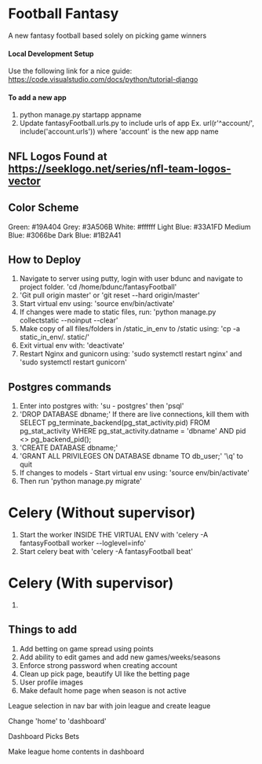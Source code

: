 # Football Fantasy
A new fantasy football based solely on picking game winners

#### Local Development Setup
  Use the following link for a nice guide: https://code.visualstudio.com/docs/python/tutorial-django

#### To add a new app
1. python manage.py startapp appname
2. Update fantasyFootball.urls.py to include urls of app
    Ex. url(r'^account/', include('account.urls')) where 'account' is the new app name

## NFL Logos Found at https://seeklogo.net/series/nfl-team-logos-vector

## Color Scheme
Green: #19A404
Grey: #3A506B
White: #ffffff
Light Blue: #33A1FD
Medium Blue: #3066be
Dark Blue: #1B2A41

## How to Deploy
1. Navigate to server using putty, login with user bdunc and navigate to project folder.
  'cd /home/bdunc/fantasyFootball'
2. 'Git pull origin master' or 'git reset --hard origin/master'
3. Start virtual env using: 'source env/bin/activate'
4. If changes were made to static files, run: 'python manage.py collectstatic --noinput --clear'
5. Make copy of all files/folders in /static_in_env to /static using: 'cp -a static_in_env/. static/'
6. Exit virtual env with: 'deactivate'
7. Restart Nginx and gunicorn using:  'sudo systemctl restart nginx' and 'sudo systemctl restart gunicorn'

## Postgres commands
1. Enter into postgres with: 'su - postgres' then 'psql'
2. 'DROP DATABASE dbname;' If there are live connections, kill them with
    SELECT pg_terminate_backend(pg_stat_activity.pid)
    FROM pg_stat_activity
    WHERE pg_stat_activity.datname = 'dbname'
    AND pid <> pg_backend_pid();
3. 'CREATE DATABASE dbname;'
4. 'GRANT ALL PRIVILEGES ON DATABASE dbname TO db_user;' '\q' to quit
5. If changes to models - Start virtual env using: 'source env/bin/activate'
6. Then run 'python manage.py migrate'

 # Celery (Without supervisor)
 1. Start the worker INSIDE THE VIRTUAL ENV with 'celery -A fantasyFootball worker --loglevel=info'
 2. Start celery beat with 'celery -A fantasyFootball beat'

 # Celery (With supervisor)
 1. 

 ## Things to add
 1. Add betting on game spread using points
 2. Add ability to edit games and add new games/weeks/seasons
 3. Enforce strong password when creating account
 4. Clean up pick page, beautify UI like the betting page
 5. User profile images
 6. Make default home page when season is not active

League selection in nav bar with join league and create league

Change 'home' to 'dashboard'

Dashboard Picks Bets

Make league home contents in dashboard